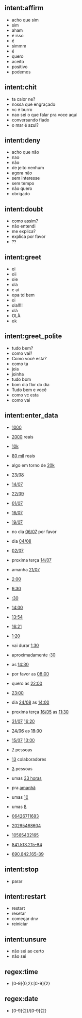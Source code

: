## intent:affirm
- acho que sim
- sim
- aham
- é isso
- é
- simmm
- é
- quero
- aceito
- positivo
- podemos

## intent:chit
- ta calor ne?
- nossa que engraçado
- vc é burro
- nao sei o que falar pra voce aqui
- conversando fiado
- o mar é azul?


## intent:deny
- acho que não
- nao
- não
- de jeito nenhum
- agora não
- sem interesse
- sem tempo
- não quero
- obrigado

## intent:doubt
- como assim?
- não entendi
- me explica?
- explica por favor
- ??

## intent:greet
- oi
- oii
- oie
- ola
- e ai
- opa td bem
- oi
- ola!!!!
- olá
- OLÀ
- ok

## intent:greet_polite
- tudo bem?
- como vai?
- Como você esta?
- como ta
- joia
- joinha
- tudo bom
- bom dia flor do dia
- Tudo bem e você
- como vc esta
- como vai

## intent:enter_data
- [1000](number)
- [2000](number) reais
- [10k](number)
- [80 mil](number) reais
- algo em torno de [20k](number)

- [23/08](date)
- [14/07](date)
- [22/09](date)
- [01/07](date)
- [16/07](date)
- [19/07](date)
- no dia [06/07](date) por favor
- dia [04/08](date)
- [02/07](date)
- proxima terça [14/07](date)
- amanha [21/07](date)

- [2:00](time)
- [9:30](time)
- [:30](time)
- [14:00](time)
- [13:54](time)
- [16:21](time)
- [1:20](time)
- vai durar [1:30](time)
- aproximadamente [:30](time)
- as [14:30](time)
- por favor as [08:00](time)
- quero as [22:00](time)
- [23:00](time)

- dia [24/08](date) as [14:00](time)
- proxima terça [16/05](date) as [11:30](time)
- [31/07](date) [16:20](time)
- [24/06](date) as [18:00](time)
- [15/07](date) [13:00](time)

- [7](number) pessoas
- [13](number) colaboradores
- [3](number) pessoas
- umas [3](number)[3 horas](time)
- pra [amanhã](date)
- umas [10](number)
- umas [8](number)


- [06426711683](cpf)
- [20265468604](cpf)
- [10565432165](cpf)
- [841.513.215-84](cpf)
- [690.642.165-39](cpf)

## intent:stop
- parar

## intent:restart
- restart
- resetar
- começar dnv
- reiniciar

## intent:unsure
- não sei ao certo
- não sei

## regex:time
- [0-9]{0,2}:[0-9]{2}

## regex:date
- [0-9]{2}/[0-9]{2}
